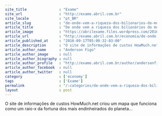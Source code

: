 ```yaml
---
site_title               : "Exame"
site_url                 : "http://exame.abril.com.br"
site_locale              : "pt_BR"
article_slug             : "de-onde-vem-a-riqueza-dos-bilionarios-do-mundo"
article_title            : "De onde vem a riqueza dos bilionários do mundo?"
article_image            : "https://abrilexame.files.wordpress.com/2016/09/size_960_16_9_thinkstockphotos-17783288714.jpg?quality=70&strip=all&w=960"
article_url              : "http://exame.abril.com.br/economia/de-onde-vem-a-riqueza-dos-bilionarios-do-mundo/"
article_published_at     : "2016-09-17T05:00:32-03:00"
article_description      : "O site de informações de custos HowMuch.net criou um mapa que funciona como um raio-x da fortuna dos mais endinheirados do planeta..."
article_author_name      : "Anderson Figo"
article_author_image     : null
article_author_biography : null
article_author_profile   : "http://exame.abril.com.br/author/andersonfigo/"
article_author_facebook  : null
article_author_twitter   : null
category                 : ['economy']
tags                     : ['Exame']
permalink                : "/:categories/de-onde-vem-a-riqueza-dos-bilionarios-do-mundo/"
layout                   : post
---
```


O site de informações de custos HowMuch.net criou um mapa que funciona como um raio-x da fortuna dos mais endinheirados do planeta...
